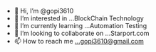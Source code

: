 - 👋 Hi, I’m @gopi3610
- 👀 I’m interested in ...BlockChain Technology
- 🌱 I’m currently learning ...Automation Testing
- 💞️ I’m looking to collaborate on ...Starport.com
- 📫 How to reach me ...gopi3610@gmail.com

<!---
gopi3610/gopi3610 is a ✨ special ✨ repository because its `README.md` (this file) appears on your GitHub profile.
You can click the Preview link to take a look at your changes.
--->
